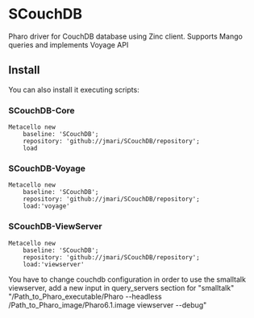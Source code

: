 # SCouchDB
Pharo driver for CouchDB database using Zinc client. Supports Mango queries and implements Voyage API

Install
-------


You can also install it executing scripts:

### SCouchDB-Core
```Smalltalk
Metacello new 
	baseline: 'SCouchDB';
	repository: 'github://jmari/SCouchDB/repository';
	load
```

### SCouchDB-Voyage
```Smalltalk
Metacello new 
	baseline: 'SCouchDB';
	repository: 'github://jmari/SCouchDB/repository';
	load:'voyage'
```

### SCouchDB-ViewServer
```Smalltalk
Metacello new 
	baseline: 'SCouchDB';
	repository: 'github://jmari/SCouchDB/repository';
	load:'viewserver'
```
You have to change couchdb configuration in order to use the smalltalk viewserver, add a new input in query_servers section for "smalltalk" "/Path_to_Pharo_executable/Pharo --headless /Path_to_Pharo_image/Pharo6.1.image viewserver --debug"

